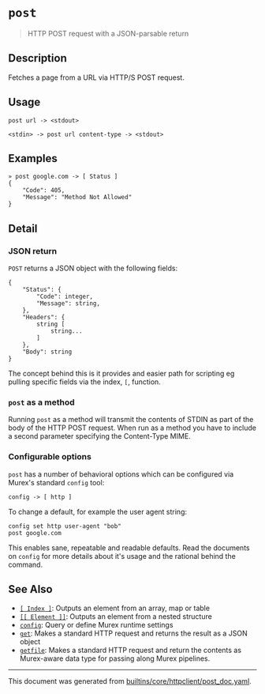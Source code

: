 # `post`

> HTTP POST request with a JSON-parsable return

## Description

Fetches a page from a URL via HTTP/S POST request.

## Usage

```
post url -> <stdout>

<stdin> -> post url content-type -> <stdout>
```

## Examples

```
» post google.com -> [ Status ] 
{
    "Code": 405,
    "Message": "Method Not Allowed"
}
```

## Detail

### JSON return

`POST` returns a JSON object with the following fields:

```
{
    "Status": {
        "Code": integer,
        "Message": string,
    },
    "Headers": {
        string [
            string...
        ]
    },
    "Body": string
}
```

The concept behind this is it provides and easier path for scripting eg pulling
specific fields via the index, `[`, function.

### `post` as a method

Running `post` as a method will transmit the contents of STDIN as part of the
body of the HTTP POST request. When run as a method you have to include a second
parameter specifying the Content-Type MIME.

### Configurable options

`post` has a number of behavioral options which can be configured via Murex's
standard `config` tool:

```
config -> [ http ]
```

To change a default, for example the user agent string:

```
config set http user-agent "bob"
post google.com
```

This enables sane, repeatable and readable defaults. Read the documents on
`config` for more details about it's usage and the rational behind the command.

## See Also

* [`[ Index ]`](../parser/item-index.md):
  Outputs an element from an array, map or table
* [`[[ Element ]]`](../parser/element.md):
  Outputs an element from a nested structure
* [`config`](../commands/config.md):
  Query or define Murex runtime settings
* [`get`](../commands/get.md):
  Makes a standard HTTP request and returns the result as a JSON object
* [`getfile`](../commands/getfile.md):
  Makes a standard HTTP request and return the contents as Murex-aware data type for passing along Murex pipelines.

<hr/>

This document was generated from [builtins/core/httpclient/post_doc.yaml](https://github.com/lmorg/murex/blob/master/builtins/core/httpclient/post_doc.yaml).